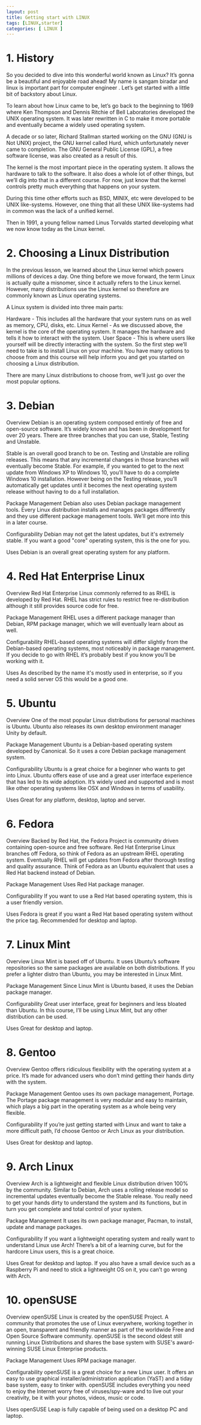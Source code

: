 ```yaml
---
layout: post
title: Getting start with LINUX
tags: [LINUX,starter]
categories: [ LINUX ]
---
```




# 1. History

So you decided to dive into this wonderful world known as Linux? It’s gonna be a beautiful and enjoyable road ahead! My name is sangam biradar and  linux is important part for computer engineer . Let’s get started with a little bit of backstory about Linux.

To learn about how Linux came to be, let’s go back to the beginning to 1969 where Ken Thompson and Dennis Ritchie of Bell Laboratories developed the UNIX operating system. It was later rewritten in C to make it more portable and eventually became a widely used operating system.

A decade or so later, Richard Stallman started working on the GNU (GNU is Not UNIX) project, the GNU kernel called Hurd, which unfortunately never came to completion. The GNU General Public License (GPL), a free software license, was also created as a result of this.

The kernel is the most important piece in the operating system. It allows the hardware to talk to the software. It also does a whole lot of other things, but we’ll dig into that in a different course. For now, just know that the kernel controls pretty much everything that happens on your system.

During this time other efforts such as BSD, MINIX, etc were developed to be UNIX like-systems. However, one thing that all these UNIX like-systems had in common was the lack of a unified kernel.

Then in 1991, a young fellow named Linus Torvalds started developing what we now know today as the Linux kernel.

# 2. Choosing a Linux Distribution
In the previous lesson, we learned about the Linux kernel which powers millions of devices a day. One thing before we move forward, the term Linux is actually quite a misnomer, since it actually refers to the Linux kernel. However, many distributions use the Linux kernel so therefore are commonly known as Linux operating systems.

A Linux system is divided into three main parts:

Hardware - This includes all the hardware that your system runs on as well as memory, CPU, disks, etc.
Linux Kernel - As we discussed above, the kernel is the core of the operating system. It manages the hardware and tells it how to interact with the system.
User Space - This is where users like yourself will be directly interacting with the system.
So the first step we’ll need to take is to install Linux on your machine. You have many options to choose from and this course will help inform you and get you started on choosing a Linux distribution.

There are many Linux distributions to choose from, we’ll just go over the most popular options.

# 3. Debian

Overview 
Debian is an operating system composed entirely of free and open-source software. It’s widely known and has been in development for over 20 years. There are three branches that you can use, Stable, Testing and Unstable.

Stable is an overall good branch to be on. Testing and Unstable are rolling releases. This means that any incremental changes in those branches will eventually become Stable. For example, if you wanted to get to the next update from Windows XP to Windows 10, you’ll have to do a complete Windows 10 installation. However being on the Testing release, you’ll automatically get updates until it becomes the next operating system release without having to do a full installation.

Package Management 
Debian also uses Debian package management tools. Every Linux distribution installs and manages packages differently and they use different package management tools. We’ll get more into this in a later course.

Configurability 
Debian may not get the latest updates, but it's extremely stable. If you want a good "core" operating system, this is the one for you.

Uses 
Debian is an overall great operating system for any platform.


# 4. Red Hat Enterprise Linux
Overview 
Red Hat Enterprise Linux commonly referred to as RHEL is developed by Red Hat. RHEL has strict rules to restrict free re-distribution although it still provides source code for free.

Package Management 
RHEL uses a different package manager than Debian, RPM package manager, which we will eventually learn about as well.

Configurability 
RHEL-based operating systems will differ slightly from the Debian-based operating systems, most noticeably in package management. If you decide to go with RHEL it’s probably best if you know you’ll be working with it.

Uses 
As described by the name it's mostly used in enterprise, so if you need a solid server OS this would be a good one.




# 5. Ubuntu
Overview 
One of the most popular Linux distributions for personal machines is Ubuntu. Ubuntu also releases its own desktop environment manager Unity by default.

Package Management 
Ubuntu is a Debian-based operating system developed by Canonical. So it uses a core Debian package management system.

Configurability 
Ubuntu is a great choice for a beginner who wants to get into Linux. Ubuntu offers ease of use and a great user interface experience that has led to its wide adoption. It’s widely used and supported and is most like other operating systems like OSX and Windows in terms of usability.

Uses 
Great for any platform, desktop, laptop and server.

# 6. Fedora
Overview 
Backed by Red Hat, the Fedora Project is community driven containing open-source and free software. Red Hat Enterprise Linux branches off Fedora, so think of Fedora as an upstream RHEL operating system. Eventually RHEL will get updates from Fedora after thorough testing and quality assurance. Think of Fedora as an Ubuntu equivalent that uses a Red Hat backend instead of Debian.

Package Management 
Uses Red Hat package manager.

Configurability 
If you want to use a Red Hat based operating system, this is a user friendly version.

Uses 
Fedora is great if you want a Red Hat based operating system without the price tag. Recommended for desktop and laptop.

# 7. Linux Mint
Overview 
Linux Mint is based off of Ubuntu. It uses Ubuntu’s software repositories so the same packages are available on both distributions. If you prefer a lighter distro than Ubuntu, you may be interested in Linux Mint.

Package Management 
Since Linux Mint is Ubuntu based, it uses the Debian package manager.

Configurability 
Great user interface, great for beginners and less bloated than Ubuntu. In this course, I’ll be using Linux Mint, but any other distribution can be used.

Uses 
Great for desktop and laptop.

# 8. Gentoo
Overview 
Gentoo offers ridiculous flexibility with the operating system at a price. It’s made for advanced users who don’t mind getting their hands dirty with the system.

Package Management 
Gentoo uses its own package management, Portage. The Portage package management is very modular and easy to maintain, which plays a big part in the operating system as a whole being very flexible.

Configurability 
If you’re just getting started with Linux and want to take a more difficult path, I’d choose Gentoo or Arch Linux as your distribution.

Uses 
Great for desktop and laptop.

# 9. Arch Linux
Overview 
Arch is a lightweight and flexible Linux distribution driven 100% by the community. Similar to Debian, Arch uses a rolling release model so incremental updates eventually become the Stable release. You really need to get your hands dirty to understand the system and its functions, but in turn you get complete and total control of your system.

Package Management 
It uses its own package manager, Pacman, to install, update and manage packages.

Configurability 
If you want a lightweight operating system and really want to understand Linux use Arch! There’s a bit of a learning curve, but for the hardcore Linux users, this is a great choice.

Uses 
Great for desktop and laptop. If you also have a small device such as a Raspberry Pi and need to stick a lightweight OS on it, you can’t go wrong with Arch.

# 10. openSUSE
Overview 
openSUSE Linux is created by the openSUSE Project. A community that promotes the use of Linux everywhere, working together in an open, transparent and friendly manner as part of the worldwide Free and Open Source Software community. openSUSE is the second oldest still running Linux Distributions and shares the base system with SUSE's award-winning SUSE Linux Enterprise products.

Package Management 
Uses RPM package manager.

Configurability 
openSUSE is a great choice for a new Linux user. It offers an easy to use graphical installer/administration application (YaST) and a tiday base system, easy to tinker with. openSUSE includes everything you need to enjoy the Internet worry free of viruses/spy-ware and to live out your creativity, be it with your photos, videos, music or code.

Uses 
openSUSE Leap is fully capable of being used on a desktop PC and laptop.
